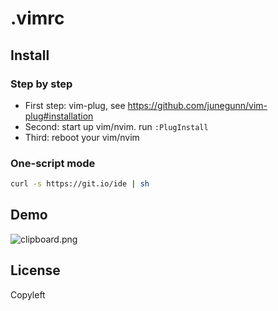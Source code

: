 # .vimrc

## Install

### Step by step
- First step: vim-plug, see https://github.com/junegunn/vim-plug#installation
- Second: start up vim/nvim. run `:PlugInstall`
- Third: reboot your vim/nvim

### One-script mode
```bash
curl -s https://git.io/ide | sh
```


## Demo
![clipboard.png](https://sfault-image.b0.upaiyun.com/224/563/2245633107-59c80a2076074)

## License
Copyleft
